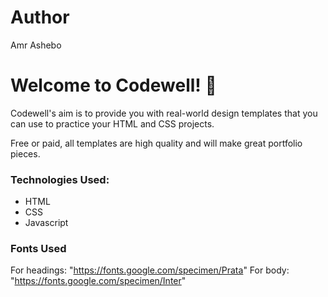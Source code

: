 # Author

Amr Ashebo

# Welcome to Codewell! 👋

Codewell's aim is to provide you with real-world design templates that you can use to practice your HTML and CSS projects.

Free or paid, all templates are high quality and will make great portfolio pieces.

### Technologies Used:

- HTML
- CSS
- Javascript

### Fonts Used

For headings: "https://fonts.google.com/specimen/Prata"
For body: "https://fonts.google.com/specimen/Inter"
